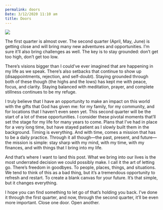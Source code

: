 ```yaml
---
permalink: doors
Date: 3/12/2020 11:10 am
title: Doors
---
```


![][image-1]

The first quarter is almost over. The second quarter (April, May, June) is getting close and will bring many new adventures and opportunities. I’m sure it’ll also bring challenges as well. The key is to stay grounded: don’t get too high, don’t get too low.

There’s visions bigger than I could’ve ever imagined that are happening in my life as we speak. There’s also setbacks that continue to show up (disappointments, rejection, and self-doubt). Staying grounded through both of these though (the highs and the lows) has kept me with peace, focus, and clarity. Staying balanced with meditation, prayer, and complete stillness continues to be my refuge.

I truly believe that I have an opportunity to make an impact on this world with the gifts that God has given me: for my family, for my community, and for locations that I haven’t even seen yet. This second quarter will be the start of a lot of these opportunities. I consider these pivotal moments that’ll set the stage for my life for many years to come. Plans that I’ve had in place for a very long time, but have stayed patient as I slowly built them in the background. Timing is everything. And with time, comes a mission that has to be a daily practice. Through it all though—the past, present, and future—the mission is simple: stay sharp with my mind, with my time, with my finances, and with things that I bring into my life.

And that’s where I want to land this post. What we bring into our lives is the most underrated decision we could possibly make. I call it the art of letting go. There’s freedom in goodbyes. To people, places, things, and situations. We tend to think of this as a bad thing, but it’s a tremendous opportunity to refresh and restart. To create a blank canvas for your future. It’s that simple, but it changes everything.

I hope you can find something to let go of that’s holding you back. I’ve done it through the first quarter, and now, through the second quarter, it’ll be even more important. Close one door. Open another.

[image-1]:	https://i.imgur.com/tIywE7w.jpg
